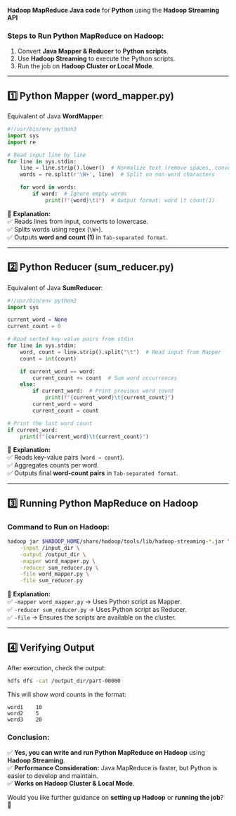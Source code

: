**Hadoop MapReduce Java code** for **Python** using the **Hadoop Streaming API**

### **Steps to Run Python MapReduce on Hadoop:**
1. Convert **Java Mapper & Reducer** to **Python scripts**.  
2. Use **Hadoop Streaming** to execute the Python scripts.  
3. Run the job on **Hadoop Cluster or Local Mode**.

---

## **1️⃣ Python Mapper (word_mapper.py)**
Equivalent of Java **WordMapper**:
```python
#!/usr/bin/env python3
import sys
import re

# Read input line by line
for line in sys.stdin:
    line = line.strip().lower()  # Normalize text (remove spaces, convert to lowercase)
    words = re.split(r'\W+', line)  # Split on non-word characters

    for word in words:
        if word:  # Ignore empty words
            print(f"{word}\t1")  # Output format: word \t count(1)
```
📌 **Explanation:**  
✅ Reads lines from input, converts to lowercase.  
✅ Splits words using regex (`\W+`).  
✅ Outputs **word and count (1)** in `Tab-separated format`.  

---

## **2️⃣ Python Reducer (sum_reducer.py)**
Equivalent of Java **SumReducer**:
```python
#!/usr/bin/env python3
import sys

current_word = None
current_count = 0

# Read sorted key-value pairs from stdin
for line in sys.stdin:
    word, count = line.strip().split("\t")  # Read input from Mapper
    count = int(count)

    if current_word == word:
        current_count += count  # Sum word occurrences
    else:
        if current_word:  # Print previous word count
            print(f"{current_word}\t{current_count}")
        current_word = word
        current_count = count

# Print the last word count
if current_word:
    print(f"{current_word}\t{current_count}")
```
📌 **Explanation:**  
✅ Reads key-value pairs (`word → count`).  
✅ Aggregates counts per word.  
✅ Outputs final **word-count pairs** in `Tab-separated format`.  

---

## **3️⃣ Running Python MapReduce on Hadoop**
### **Command to Run on Hadoop:**
```sh
hadoop jar $HADOOP_HOME/share/hadoop/tools/lib/hadoop-streaming-*.jar \
    -input /input_dir \
    -output /output_dir \
    -mapper word_mapper.py \
    -reducer sum_reducer.py \
    -file word_mapper.py \
    -file sum_reducer.py
```
📌 **Explanation:**  
✅ `-mapper word_mapper.py` → Uses Python script as Mapper.  
✅ `-reducer sum_reducer.py` → Uses Python script as Reducer.  
✅ `-file` → Ensures the scripts are available on the cluster.  

---

## **4️⃣ Verifying Output**
After execution, check the output:
```sh
hdfs dfs -cat /output_dir/part-00000
```
This will show word counts in the format:
```
word1    10
word2    5
word3    20
```

### **Conclusion:**
✅ **Yes, you can write and run Python MapReduce on Hadoop** using **Hadoop Streaming**.  
✅ **Performance Consideration:** Java MapReduce is faster, but Python is easier to develop and maintain.  
✅ **Works on Hadoop Cluster & Local Mode**.  

Would you like further guidance on **setting up Hadoop** or **running the job**? 🚀
